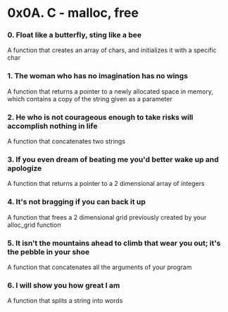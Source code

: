 # 0x0A. C - malloc, free
### 0. Float like a butterfly, sting like a bee
A function that creates an array of chars, and initializes it with a specific char
### 1. The woman who has no imagination has no wings
A function that returns a pointer to a newly allocated space in memory, which contains a copy of the string given as a parameter
### 2. He who is not courageous enough to take risks will accomplish nothing in life
A function that concatenates two strings
### 3. If you even dream of beating me you'd better wake up and apologize
A function that returns a pointer to a 2 dimensional array of integers
### 4. It's not bragging if you can back it up
A function that frees a 2 dimensional grid previously created by your alloc_grid function
### 5. It isn't the mountains ahead to climb that wear you out; it's the pebble in your shoe
A function that concatenates all the arguments of your program
### 6. I will show you how great I am
A function that splits a string into words
